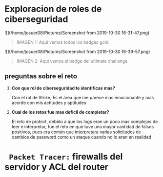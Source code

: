 # Exploracion de roles de ciberseguridad

![](/home/josuer08/Pictures/Screenshot from 2019-10-30 16-31-47.png)

> <p style="color:grey">IMAGEN 1: Aqui vemos todos los badges gold</p>

![](/home/josuer08/Pictures/Screenshot from 2019-10-30 16-39-57.png)

> <p style="color:grey">IMAGEN 2: Aqui vemos el badge del ultimate challenge</p>

## preguntas sobre el reto

1. __Con que rol de ciberseguridad te identificas mas?__

   Con el rol de Strike, Es el área que me parece mas emocionante y mas acorde con mis actitudes y aptitudes

2. __Cual de los retos fue mas deficil de completar?__

   El reto de protect, debido a que los logs eran un poco mas complejos de leer e interpretar, fue el reto en que tuve una mayor cantidad de falsos positivos, pues era común que interpretara varias solicitudes de cambios de password como un ataque cuando no lo eran en realidad

# ` Packet Tracer:` firewalls del servidor y ACL del router


